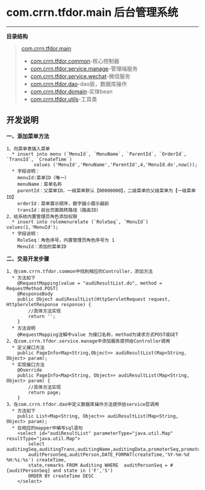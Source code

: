 
# com.crrn.tfdor.main 后台管理系统

****
**目录结构**
>[com.crrn.tfdor.main][main_url]
>
> * [com.crrn.tfdor.common][common_url]-核心控制器
> * [com.crrn.tfdor.service.manage][manage_url]-管理端服务
> * [com.crrn.tfdor.service.wechat][wechat_url]-微信服务
> * [com.crrn.tfdor.dao][dao_url]-dao层，数据库操作
> * [com.crrn.tfdor.domain][domain_url]-实体bean
> * [com.crrn.tfdor.utils][utils_url]-工具类


[main_url]: https://https://github.com/Milk-Bread/tfdor/tree/master/com.crrn.tfdor.main
[common_url]: https://https://github.com/Milk-Bread/tfdor/tree/master/com.crrn.tfdor.main/com.crrn.tfdor.common
[manage_url]: https://github.com/Milk-Bread/tfdor/tree/master/com.crrn.tfdor.main/com.crrn.tfdor.service.manage
[wechat_url]: https://github.com/Milk-Bread/tfdor/tree/master/com.crrn.tfdor.main/com.crrn.tfdor.service.wechat
[dao_url]: https://github.com/Milk-Bread/tfdor/tree/master/com.crrn.tfdor.main/com.crrn.tfdor.dao
[domain_url]: https://github.com/Milk-Bread/tfdor/tree/master/com.crrn.tfdor.main/com.crrn.tfdor.domain
[utils_url]: https://github.com/Milk-Bread/tfdor/tree/master/com.crrn.tfdor.main/com.crrn.tfdor.utils




## 开发说明

**一、添加菜单方法**

```
1、向菜单表插入菜单
  * insert into menu (`MenuId`, `MenuName`, `ParentId`, `OrderId`, `TransId`, `CreateTime`) 
	      values ('MenuId','MenuName','ParentId',4,'MenuId.do',now());
  * 字段说明：
    menuId:菜单ID（唯一）
    menuName：菜单名称
    parentId：父菜单ID，一级菜单默认【00000000】，二级菜单的父级菜单为【一级菜单ID】
    orderId：菜单展示顺序，数字越小展示越前
    transId：前台页面跳转路径（路由ID）
2、给系统内置管理员角色添加权限
  * insert into rolemenurelate (`RoleSeq`, `MenuId`) values(1,'MenuId');
  * 字段说明：
    RoleSeq：角色序号，内置管理员角色序号为 1
    MenuId：添加的菜单ID
```

**二、交易开发步骤**

```
1、在com.crrn.tfdor.common中找到相应的Controller，添加方法
  * 方法如下
    @RequestMapping(value = "audiResultList.do", method = RequestMethod.POST)
    @ResponseBody
    public Object audiResultList(HttpServletRequest request, HttpServletResponse response) {
        //具体方法实现
        return '';
    }
  * 方法说明
    @RequestMapping注解中value 为接口名称，method为请求方式POST或GET
2、在com.crrn.tfdor.service.manage中添加服务提供给Controller调用
  * 定义接口方法
    public PageInfo<Map<String,Object>> audiResultList(Map<String, Object> param);
  * 实现接口方法
    @Override
    public PageInfo<Map<String, Object>> audiResultList(Map<String, Object> param) {
        //具体方法实现
        return page;
    }
3、在com.crrn.tfdor.dao中定义数据库操作方法提供给service层调用
  * 方法如下
    public List<Map<String, Object>> audiResultList(Map<String, Object> param);
  * 在相应的mapper中编写sql语句
    <select id="audiResultList" parameterType="java.util.Map" resultType="java.util.Map">
        select auditingSeq,auditingTrans,auditingName,auditingData,promoterSeq,promoter,
        auditPersonSeq,auditPerson,DATE_FORMAT(createTime,'%Y-%m-%d %H:%i:%s') createTime,
        state,remarks FROM Auditing WHERE  auditPersonSeq = #{auditPersonSeq} and state in ('F','S')
        ORDER BY createTime DESC
    </select>
```
